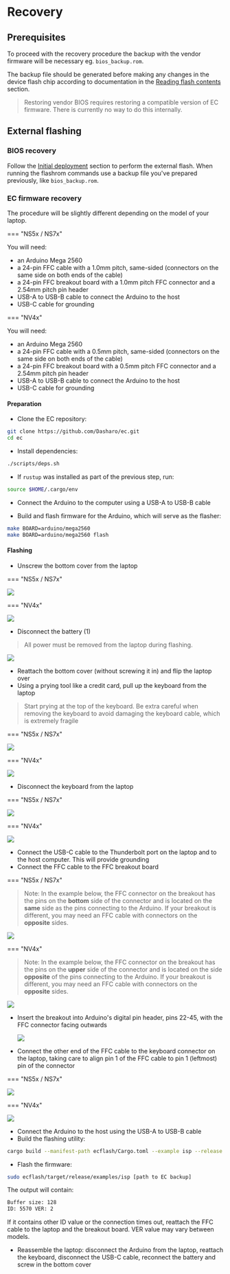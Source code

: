 # Recovery

## Prerequisites

To proceed with the recovery procedure the backup with the vendor firmware will
be necessary eg. `bios_backup.rom`.

The backup file should be generated before making any changes in the device
flash chip according to documentation in the
[Reading flash contents](initial-deployment.md#reading-flash-contents)
section.

> Restoring vendor BIOS requires restoring a compatible version of EC firmware.
  There is currently no way to do this internally.

## External flashing

### BIOS recovery

Follow the [Initial deployment](initial-deployment.md#initial-installation)
section to perform the external flash. When running the flashrom commands use a
backup file you've prepared previously, like `bios_backup.rom`.

### EC firmware recovery

The procedure will be slightly different depending on the model of your laptop.

=== "NS5x / NS7x"

You will need:

- an Arduino Mega 2560
- a 24-pin FFC cable with a 1.0mm pitch, same-sided (connectors on the same side
  on both ends of the cable)
- a 24-pin FFC breakout board with a 1.0mm pitch FFC connector and a 2.54mm
  pitch pin header
- USB-A to USB-B cable to connect the Arduino to the host
- USB-C cable for grounding

=== "NV4x"

You will need:

- an Arduino Mega 2560
- a 24-pin FFC cable with a 0.5mm pitch, same-sided (connectors on the same side
  on both ends of the cable)
- a 24-pin FFC breakout board with a 0.5mm pitch FFC connector and a 2.54mm
  pitch pin header
- USB-A to USB-B cable to connect the Arduino to the host
- USB-C cable for grounding

#### Preparation

- Clone the EC repository:

```bash
git clone https://github.com/Dasharo/ec.git
cd ec
```

- Install dependencies:

```bash
./scripts/deps.sh
```

- If `rustup` was installed as part of the previous step, run:

```bash
source $HOME/.cargo/env
```

- Connect the Arduino to the computer using a USB-A to USB-B cable

- Build and flash firmware for the Arduino, which will serve as the flasher:

```bash
make BOARD=arduino/mega2560
make BOARD=arduino/mega2560 flash
```

#### Flashing

- Unscrew the bottom cover from the laptop

=== "NS5x / NS7x"

![](/images/ns50mu_board_chips.jpg)

=== "NV4x"

![](/images/nv4x_board_chips.jpg)

- Disconnect the battery (1)

> All power must be removed from the laptop during flashing.

  ![](/images/nvc_ec_flash/ns5x_battery_unplugged.jpg)

- Reattach the bottom cover (without screwing it in) and flip the laptop over
- Using a prying tool like a credit card, pull up the keyboard from the laptop

> Start prying at the top of the keyboard. Be extra careful when removing the
> keyboard to avoid damaging the keyboard cable, which is extremely fragile

=== "NS5x / NS7x"

![](/images/nvc_ec_flash/ns5x_keyboard_connectors.jpg)

=== "NV4x"

![](/images/nvc_ec_flash/nv4x_keyboard_connectors.jpg)

- Disconnect the keyboard from the laptop

=== "NS5x / NS7x"

![](/images/nvc_ec_flash/ns5x_keyboard_removed.jpg)

=== "NV4x"

![](/images/nvc_ec_flash/nv4x_keyboard_removed.jpg)

- Connect the USB-C cable to the Thunderbolt port on the laptop and to the host
  computer. This will provide grounding
- Connect the FFC cable to the FFC breakout board

=== "NS5x / NS7x"

> Note: In the example below, the FFC connector on the breakout has the pins
> on the **bottom** side of the connector and is located on the **same**
> side as the pins connecting to the Arduino. If your breakout is different,
> you may need an FFC cable with connectors on the **opposite** sides.

 ![](/images/nvc_ec_flash/ns5x_arduino_breakout.jpg)

=== "NV4x"

> Note: In the example below, the FFC connector on the breakout has the pins
> on the **upper** side of the connector and is located on the side
> **opposite** of the pins connecting to the Arduino. If your breakout
> is different, you may need an FFC cable with connectors on the
> **opposite** sides.

 ![](/images/nvc_ec_flash/nv4x_arduino_breakout.jpg)

- Insert the breakout into Arduino's digital pin header, pins 22-45, with the
  FFC connector facing outwards

  ![](/images/nvc_ec_flash/ns5x_arduino_breakout_attached.jpg)

- Connect the other end of the FFC cable to the keyboard connector on the
  laptop, taking care to align pin 1 of the FFC cable to pin 1 (leftmost) pin
  of the connector

=== "NS5x / NS7x"

![](/images/nvc_ec_flash/ns5x_arduino_connected.jpg)

=== "NV4x"

![](/images/nvc_ec_flash/nv4x_arduino_connected.jpg)

- Connect the Arduino to the host using the USB-A to USB-B cable
- Build the flashing utility:

```bash
cargo build --manifest-path ecflash/Cargo.toml --example isp --release
```

- Flash the firmware:

```bash
sudo ecflash/target/release/examples/isp [path to EC backup]
```

The output will contain:

```bash
Buffer size: 128
ID: 5570 VER: 2
```

If it contains other ID value or the connection times out, reattach the FFC
cable to the laptop and the breakout board. VER value may vary between models.

- Reassemble the laptop: disconnect the Arduino from the laptop, reattach the
  keyboard, disconnect the USB-C cable, reconnect the battery and screw in the
  bottom cover
